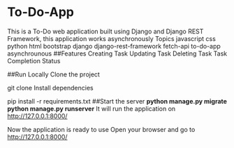 # To-Do-App
This is a To-Do web application built using Django and Django REST Framework, this application works asynchronously  Topics javascript css python html bootstrap django django-rest-framework fetch-api to-do-app asynchrounous
##Features
Creating Task
Updating Task
Deleting Task
Task Completion Status

##Run Locally
Clone the project

  git clone 
Install dependencies

  pip install -r requirements.txt
  ##Start the server
**python manage.py migrate**
  **python manage.py runserver**
It will run the application on http://127.0.0.1:8000/

Now the application is ready to use
Open your browser and go to http://127.0.0.1:8000/
